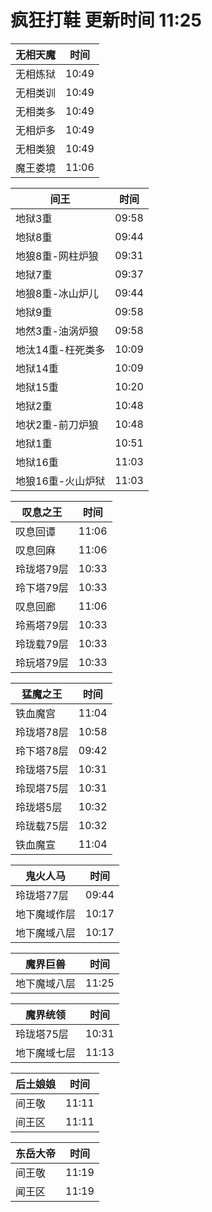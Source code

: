 # 疯狂打鞋 更新时间 11:25

| 无相天魔   | 时间    |
|--------|-------|
| 无相炼狱 | 10:49 |
| 无相类训 | 10:49 |
| 无相类多 | 10:49 |
| 无相炉多 | 10:49 |
| 无相类狼 | 10:49 |
| 魔王娄境 | 11:06 |

| 间王   | 时间    |
|--------|-------|
| 地狱3重 | 09:58 |
| 地狱8重 | 09:44 |
| 地狼8重-网柱炉狼 | 09:31 |
| 地狱7重 | 09:37 |
| 地狼8重-冰山炉儿 | 09:44 |
| 地狱9重 | 09:58 |
| 地然3重-油涡炉狼 | 09:58 |
| 地汰14重-枉死类多 | 10:09 |
| 地狱14重 | 10:09 |
| 地狱15重 | 10:20 |
| 地狱2重 | 10:48 |
| 地状2重-前刀炉狼 | 10:48 |
| 地狱1重 | 10:51 |
| 地狱16重 | 11:03 |
| 地狼16重-火山炉狱 | 11:03 |

| 叹息之王   | 时间    |
|--------|-------|
| 叹息回谭 | 11:06 |
| 叹息回麻 | 11:06 |
| 玲珑塔79层 | 10:33 |
| 玲下塔79层 | 10:33 |
| 叹息回廊 | 11:06 |
| 玲焉塔79层 | 10:33 |
| 玲珑载79层 | 10:33 |
| 玲玩塔79层 | 10:33 |

| 猛魔之王   | 时间    |
|--------|-------|
| 铁血魔宫 | 11:04 |
| 玲珑塔78层 | 10:58 |
| 玲下塔78层 | 09:42 |
| 玲珑塔75层 | 10:31 |
| 玲现塔75层 | 10:31 |
| 玲珑塔5层 | 10:32 |
| 玲珑载75层 | 10:32 |
| 铁血魔宣 | 11:04 |

| 鬼火人马   | 时间    |
|--------|-------|
| 玲珑塔77层 | 09:44 |
| 地下魔域作层 | 10:17 |
| 地下魔域八层 | 10:17 |

| 魔界巨兽   | 时间    |
|--------|-------|
| 地下魔域八层 | 11:25 |

| 魔界统领   | 时间    |
|--------|-------|
| 玲珑塔75层 | 10:31 |
| 地下魔域七层 | 11:13 |

| 后土娘娘   | 时间    |
|--------|-------|
| 间王敬 | 11:11 |
| 间王区 | 11:11 |

| 东岳大帝   | 时间    |
|--------|-------|
| 间王敬 | 11:19 |
| 闻王区 | 11:19 |